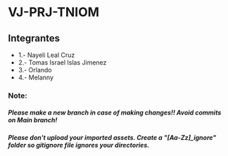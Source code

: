 # VJ-PRJ-TNIOM

## Integrantes

* 1.- Nayeli Leal Cruz
* 2.- Tomas Israel Islas Jimenez
* 3.- Orlando
* 4.- Melanny

### Note: 
##### Please make a new branch in case of making changes!! Avoid commits on Main branch!

##### Please don't upload your imported assets. Create a "[Aa-Zz]_ignore" folder so gitignore file ignores your directories.
